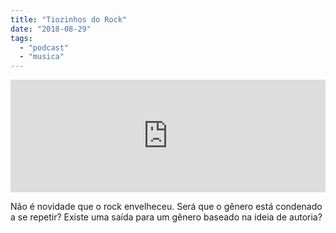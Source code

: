 ```yaml
---
title: "Tiozinhos do Rock"
date: "2018-08-29"
tags: 
  - "podcast"
  - "musica"
---
```


<iframe style="width: 100%; height: 180px;" src="https://anchor.fm/monoestereo/embed/episodes/Tiozinhos-do-Rock-e243qi" width="100%" height="180px" frameborder="0" scrolling="no"></iframe>

Não é novidade que o rock envelheceu. Será que o gênero está condenado a se repetir? Existe uma saída para um gênero baseado na ideia de autoria?
